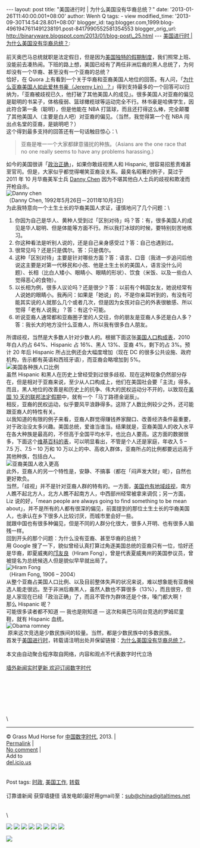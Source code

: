 --- layout: post title: "美国进行时 | 为什么美国没有华裔总统？" date:
'2013-01-26T11:40:00.001+08:00' author: Wenh Q tags: - view
modified\_time: '2013-09-30T14:54:28.801+08:00' blogger\_id:
tag:blogger.com,1999:blog-4961947611491238191.post-8417990552581354553
blogger\_orig\_url:
http://binaryware.blogspot.com/2013/01/blog-post\_25.html ---
[美国进行时 |
为什么美国没有华裔总统？](http://feedproxy.google.com/~r/chinagfwblog/~3/bPQWoA4ejBI/):
\
\
前天奥巴马总统就职是法定假日，但是因为[美国独特的假期制度](http://usaing.com/us-holiday.html)，我们照常上班、没能前去凑热闹。下班的路上想，美国已经有了两任非洲后裔的黑人总统了，为何却没有一个华裔、甚至没有一个亚裔的总统？\
恰好，在 Quora
上有看到一个关于华裔和亚裔美国人地位的回答。有人问，「[为什么亚裔美国人如此爱林书豪（Jeremy
Lin）？](https://www.quora.com/Jeremy-Lin-1/Why-are-Asian-Americans-so-incredibly-enamored-with-Jeremy-Lin)」得到支持最多的一个回答可以归纳为，「亚裔被歧视已久，他打破了其他美国人的成见」。很多美国人对亚裔的偏见是聪明的书呆子，体格瘦弱、篮球橄榄球等运动完全不行。林书豪是哈佛学生，因此符合第一条（聪明），但是他能在
NBA
打篮球，而且还打得这么棒，完全颠覆了其他美国人（主要是白人吧）对亚裔的偏见。（当然，我觉得第一个在
NBA 闯出点名堂的亚裔，是姚明吧？）\
这个得到最多支持的回答还有一句话触目惊心：\

> 亚裔是唯一一个大家都肆意骚扰的种族。（Asians are the one race that no
> one really seems to have any problems harassing.）

如今的美国很讲「[政治正确](http://www.infzm.com/content/25291)」，如果你敢歧视黑人和
Hispanic,
很容易招惹责难甚至官司。但是，大家似乎都觉得嘲笑亚裔没关系。最臭名昭著的例子，莫过于
2011 年 10 月华裔美军士兵 [Danny
Chen](http://zh.wikipedia.org/wiki/%E9%99%88%E5%AE%87%E6%99%96) 因为不堪其他白人士兵的歧视和欺凌而开枪自杀。\
![Danny
chen](http://usaing.com/wp-content/uploads/2013/01/danny-chen.jpeg "danny-chen.jpeg")\
（Danny Chen, 1992年5月26日－2011年10月3日）\
为此我特意向一个土生土长的华裔美国人求证，谨慎地问了几个问题：\

1.  你因为自己是华人、黄种人受到过「区别对待」吗？答：有，很多美国人的成见是华人聪明、但是体能等方面不行。所以我打冰球的时候，要特别刻苦地练习。
2.  你这种看法是听别人说的，还是自己亲身感受过？答：自己也遇到过。
3.  很常见吗？还是只是偶尔。答：只是偶尔。
4.  这种「区别对待」主要是针对哪些方面？答：语言、口音（我进一步追问后他说这主要是对第一代移民和小孩、他是土生土长的美国人，语言没什么问题）、长相（比白人矮小、眼睛小、眼睛的形状）、饮食（米饭、以及一些白人觉得恶心的食物）。
5.  以长相为例，很多人议论吗？还是很少？答：以前有个韩国女友，她说经常有人说她的眼睛小。我再问：如果是「她说」的，不是你亲耳听到的，有没有可能其实说的人就那么几个或者几次，但是因为女孩对自己的外表很敏感、所以觉得「老有人说我」？答：有这个可能。
6.  听说亚裔人通常都和亚裔圈子里的人交往，你的朋友是亚裔人多还是白人多？答：我长大的地方没什么亚裔人，所以我有很多白人朋友。

所谓歧视，当然是大多数人针对少数人的。根据下面这张[美国人口构成表](http://www.lpstrategies.com/political-case-study-october-2011/)，2010
年白人约占 64%、Hispanic 占 16%、黑人 13%、亚裔 4%，剩下的占 3%。预计 20
年后 Hispanic 所占比例还会大幅度增加（现在 DC
的很多公共设施、政府机构，告示都有英语和西班牙语），而亚裔会略增加到
5%。\
![美国各种族人口比例](http://usaing.com/wp-content/uploads/2013/01/US-Population-by-Race-Ethnicity.png "US-Population-by-Race-Ethnicity.png")\
虽然 Hispanic
和黑人在历史上曾经受到过很多歧视、现在这种现象仍然部分存在，但是相对于亚裔来说，至少从人口构成上，他们在美国社会要「主流」得多。而且，黑人地位的改善是和历史上的抗争、伟大的民权运动分不开的，以致现在[美国
10
天的联邦法定假期](http://usaing.com/us-holiday.html#federal-holiday)中，就有一个「马丁路德金诞辰」。\
相反，亚裔的民权运动，似乎要风平浪静得多。这除了人数比例较少之外，还可能跟亚裔人的特性有关。\
以我知道的有限的例子来看，亚裔人群觉得赚钱养家餬口、改善经济条件最重要，对于政治没太多兴趣。美国总统，爱谁当谁当。结果就是，亚裔美国人的收入水平在各大种族是最高的，不但高于全国平均水平，也比白人要高。这方面的数据很多，下面这个[维基百科的表](http://en.wikipedia.org/wiki/Demographics_of_Asian_Americans)，可以明显看出，不管是个人还是家庭，年收入
5 – 7.5 万、7.5 – 10 万和 10
万以上的中、高收入群体，亚裔所占的比例都要远远高于其他种族，包括白人。\
![亚裔美国人收入更高](http://usaing.com/wp-content/uploads/2013/01/%E4%BA%9A%E8%A3%94%E7%BE%8E%E5%9B%BD%E4%BA%BA%E6%94%B6%E5%85%A5%E6%9B%B4%E9%AB%98.jpg "亚裔美国人收入更高.jpg")\
此外，亚裔人的另一个特性是，安静、不搞事（都在「闷声发大财」呢），自然也更好欺负。\
当然，「歧视」并不是针对亚裔人群的特有的。一方面，[美国也有地域歧视](http://usaing.com/geographical-discrimination.html)，南方人瞧不起北方人，北方人瞧不起南方人，中西部州经常被拿来调侃；另一方面，Liz
说的好，「mean people are always going to find something to be mean
about」，并不是所有的人都有很深的偏见，前面提到的那位土生土长的华裔美国人，也承认在乡下很多人比较讨厌，而城市里会好一些。\
就跟中国也有很多种偏见，但是不同的人群分化很大，很多人开明、也有很多人脑残一样。\
回到开头的那个问题：为什么没有亚裔、甚至华裔的总统？\
用 Google
搜了一下，貌似曾经认真打算过角逐美国总统的亚裔只有一位，恰好还是华裔，即夏威夷的[邝友良](http://en.wikipedia.org/wiki/Hiram_Fong)（Hiram
Fong），曾是代表夏威夷州的美国参议员，曾被提名为总统候选人但是貌似早早就出局了。\
![Hiram
Fong](http://usaing.com/wp-content/uploads/2013/01/Hiram_Fong.jpg "Hiram_Fong.jpg")\
（Hiram Fong, 1906 – 2004）\
从整个亚裔占美国人口比例、以及目前整体失声的状况来说，难以想象能有亚裔候选人能走很远。至于非洲后裔黑人，虽然人数也不算很多（13%），而且很穷，但是人家现在已经「政治正确」了，而且不管作为群体还是个体，嗓门都大啊！\
那么 Hispanic 呢？\
可能很多读者都不知道 — 我也是刚知道 —
这次和奥巴马同台竞选的罗姆尼童鞋，就有 Hispanic 血统。\
![Obama
romney](http://usaing.com/wp-content/uploads/2013/01/obama-romney1.jpg "obama-romney.jpg")\
 原来这次竞选是少数民族间的较量。当然，都是少数民族中的多数民族。\
首发于[美国进行时](http://usaing.com/)，转载请注明出处并保留链接：[为什么美国没有华裔总统？](http://usaing.com/chinese-us-president.html)。\
\
本文由自动聚合程序取自网络，内容和观点不代表数字时代立场\
\
[墙外新闻实时更新 欢迎订阅数字时代](http://eepurl.com/mstlf)\
\
\
\
\
\
\
\
\

* * * * *

© Grass Mud Horse for [中国数字时代](https://meilizhongguo.biz/chinese),
2013. |\
[Permalink](https://meilizhongguo.biz/chinese/2013/01/%e7%be%8e%e5%9b%bd%e8%bf%9b%e8%a1%8c%e6%97%b6-%e4%b8%ba%e4%bb%80%e4%b9%88%e7%be%8e%e5%9b%bd%e6%b2%a1%e6%9c%89%e5%8d%8e%e8%a3%94%e6%80%bb%e7%bb%9f%ef%bc%9f/)
|\
[No
comment](https://meilizhongguo.biz/chinese/2013/01/%e7%be%8e%e5%9b%bd%e8%bf%9b%e8%a1%8c%e6%97%b6-%e4%b8%ba%e4%bb%80%e4%b9%88%e7%be%8e%e5%9b%bd%e6%b2%a1%e6%9c%89%e5%8d%8e%e8%a3%94%e6%80%bb%e7%bb%9f%ef%bc%9f/#comments)
|\
Add to\
[del.icio.us](http://del.icio.us/post?url=https://meilizhongguo.biz/chinese/2013/01/%e7%be%8e%e5%9b%bd%e8%bf%9b%e8%a1%8c%e6%97%b6-%e4%b8%ba%e4%bb%80%e4%b9%88%e7%be%8e%e5%9b%bd%e6%b2%a1%e6%9c%89%e5%8d%8e%e8%a3%94%e6%80%bb%e7%bb%9f%ef%bc%9f/&title=%E7%BE%8E%E5%9B%BD%E8%BF%9B%E8%A1%8C%E6%97%B6%20%7C%20%E4%B8%BA%E4%BB%80%E4%B9%88%E7%BE%8E%E5%9B%BD%E6%B2%A1%E6%9C%89%E5%8D%8E%E8%A3%94%E6%80%BB%E7%BB%9F%EF%BC%9F)\
\
\
Post tags:
[时政](https://meilizhongguo.biz/chinese/tag/%e6%97%b6%e6%94%bf/?category=10466),
[美国工作](https://meilizhongguo.biz/chinese/tag/%e7%be%8e%e5%9b%bd%e5%b7%a5%e4%bd%9c/?category=10466),
[转载](https://meilizhongguo.biz/chinese/tag/%e8%bd%ac%e8%bd%bd/?category=10466)\
\
订靠谱新闻 获穿墙捷径
请发电邮(最好用gmail)至：sub@chinadigitaltimes.net\
\
\
\

[![](http://feeds.feedburner.com/~ff/chinagfwblog?d=yIl2AUoC8zA)](http://feeds.feedburner.com/~ff/chinagfwblog?a=bPQWoA4ejBI:2xGc0ggPR2w:yIl2AUoC8zA)
[![](http://feeds.feedburner.com/~ff/chinagfwblog?i=bPQWoA4ejBI:2xGc0ggPR2w:-BTjWOF_DHI)](http://feeds.feedburner.com/~ff/chinagfwblog?a=bPQWoA4ejBI:2xGc0ggPR2w:-BTjWOF_DHI)
[![](http://feeds.feedburner.com/~ff/chinagfwblog?i=bPQWoA4ejBI:2xGc0ggPR2w:F7zBnMyn0Lo)](http://feeds.feedburner.com/~ff/chinagfwblog?a=bPQWoA4ejBI:2xGc0ggPR2w:F7zBnMyn0Lo)
[![](http://feeds.feedburner.com/~ff/chinagfwblog?i=bPQWoA4ejBI:2xGc0ggPR2w:V_sGLiPBpWU)](http://feeds.feedburner.com/~ff/chinagfwblog?a=bPQWoA4ejBI:2xGc0ggPR2w:V_sGLiPBpWU)
[![](http://feeds.feedburner.com/~ff/chinagfwblog?d=qj6IDK7rITs)](http://feeds.feedburner.com/~ff/chinagfwblog?a=bPQWoA4ejBI:2xGc0ggPR2w:qj6IDK7rITs)
[![](http://feeds.feedburner.com/~ff/chinagfwblog?d=l6gmwiTKsz0)](http://feeds.feedburner.com/~ff/chinagfwblog?a=bPQWoA4ejBI:2xGc0ggPR2w:l6gmwiTKsz0)
[![](http://feeds.feedburner.com/~ff/chinagfwblog?i=bPQWoA4ejBI:2xGc0ggPR2w:gIN9vFwOqvQ)](http://feeds.feedburner.com/~ff/chinagfwblog?a=bPQWoA4ejBI:2xGc0ggPR2w:gIN9vFwOqvQ)
[![](http://feeds.feedburner.com/~ff/chinagfwblog?d=TzevzKxY174)](http://feeds.feedburner.com/~ff/chinagfwblog?a=bPQWoA4ejBI:2xGc0ggPR2w:TzevzKxY174)

![](http://feeds.feedburner.com/~r/chinagfwblog/~4/bPQWoA4ejBI)
